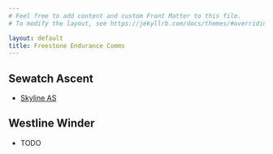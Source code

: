 ```yaml
---
# Feel free to add content and custom Front Matter to this file.
# To modify the layout, see https://jekyllrb.com/docs/themes/#overriding-theme-defaults

layout: default
title: Freestone Endurance Comms
---
```


## Sewatch Ascent

- [Skyline AS](manuals/sewatch/skyline)

## Westline Winder

- TODO
